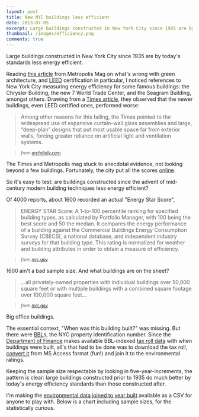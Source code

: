 ```yaml
---
layout: post
title: New NYC buildings less efficient
date: 2013-07-05
excerpt: Large buildings constructed in New York City since 1935 are by today's standards less energy efficient.
thumbnail: /images/efficiency.png
comments: true
---
```


Large buildings constructed in New York City since 1935 are by today's
standards less energy efficient.

<script type="text/javascript"
src="//ajax.googleapis.com/ajax/static/modules/gviz/1.0/chart.js">
{"dataSourceUrl":"//docs.google.com/spreadsheet/tq?key=0ApIF6WU115ROdDk4bVpDUW90UDFPQ3QtV1I1SVYtU1E&transpose=0&headers=1&range=A1%3AB23&gid=5&pub=1","options":{"titleTextStyle":{"bold":true,"color":"#000","fontSize":16},"vAxes":[{"useFormatFromData":true,"title":"Score","minValue":40,"viewWindowMode":"explicit","logScale":false,"viewWindow":{"min":40,"max":80},"maxValue":80},{"title":"#
of
buildings","useFormatFromData":false,"formatOptions":{"source":"inline"},"minValue":0,"viewWindowMode":"explicit","format":"0.##","gridlines":{"color":"none"},"logScale":false,"viewWindow":{"min":0,"max":300},"maxValue":300}],"series":{"0":{"color":"#ff0000"},"1":{"errorBars":{"errorType":"none"}},"2":{"color":"none"}},"fontName":"Courier
New","title":"Median \"Energy Star\" over year built,
NYC","curveType":"function","booleanRole":"certainty","animation":{"duration":0},"legend":"top","lineWidth":2,"useFirstColumnAsDomain":true,"hAxis":{"useFormatFromData":true,"title":"Year
Built (5-year
blocks)","minValue":null,"viewWindow":{"min":null,"max":null},"maxValue":null},"width":600,"height":229},"state":{},"view":{},"isDefaultVisualization":true,"chartType":"LineChart","chartName":"Chart
1"} </script>

Reading [this article][] from Metropolis Mag on what's wrong with green
architecture, and [LEED][] certification in particular, I noticed references to
New York City measuring energy efficiency for some famous buildings: the
Chrysler Building, the new 7 World Trade Center, and the Seagram Building,
amongst others.  Drawing from a [Times article][], they observed that the newer
buildings, even LEED certified ones, performed worse:

  [this article]: http://www.archdaily.com/396263/why-green-architecture-hardly-ever-deserves-the-name/
  [LEED]: http://www.usgbc.org/leed
  [Times article]: http://www.nytimes.com/2012/12/25/science/earth/new-york-citys-effort-to-track-energy-efficiency-yields-some-surprises.html

> Among other reasons for this failing, the Times pointed to the widespread
> use of expansive curtain-wall glass assemblies and large, “deep-plan” designs
> that put most usable space far from exterior walls, forcing greater reliance on
> artificial light and ventilation systems.

> <i><small>from [archdaily.com](http://www.archdaily.com/396263/why-green-architecture-hardly-ever-deserves-the-name/)</small></i>

The Times and Metropolis mag stuck to anecdotal evidence, not looking beyond
a few buildings.  Fortunately, the city put all the scores [online][].

  [online]: http://www.nyc.gov/html/gbee/html/plan/ll84_scores.shtml

So it's easy to test: are buildings constructed since the advent of mid-century
modern building techniques less energy efficient?

Of 4000 reports, about 1600 recorded an actual "Energy Star Score",

> ENERGY STAR Score: A 1-to-100 percentile ranking for specified building
> types, as calculated by Portfolio Manager, with 100 being the best score and 50
> the median. It compares the energy performance of a building against the
> Commercial Buildings Energy Consumption Survey (CBECS), a national database,
> and independent industry surveys for that building type.  This rating is
> normalized for weather and building attributes in order to obtain a measure of
> efficiency.

> <i><small>from [nyc.gov](http://www.nyc.gov/html/dof/downloads/pdf/12pdf/2012_data_disclosure.pdf)</small></i>

1600 ain't a bad sample size.  And what buildings are on the sheet?

> ...all privately-owned properties with individual buildings over 50,000 square
> feet or with multiple buildings with a combined square footage over 100,000
> square feet...

> <i><small>from [nyc.gov](http://www.nyc.gov/html/gbee/html/plan/ll84_scores.shtml)</small></i>

Big office buildings.

The essential context, "When was this building built?" was missing.  But there
were [BBL][]s, the NYC property identification number.  Since the [Department
of Finance][] makes available BBL-indexed [tax roll data][] with when buildings
were built, all's that had to be done was to download the tax roll, [convert
it][] from MS Access format (fun!) and join it to the environmental ratings.

  [BBL]: http://nycprop.nyc.gov/nycproperty/nynav/jsp/selectbbl.jsp
  [Department of Finance]: http://www.nyc.gov/html/dof/
  [tax roll data]: http://www.nyc.gov/html/dof/html/property/assessment.shtml
  [convert it]: https://github.com/brianb/mdbtools

Keeping the sample size respectable by looking in five-year-increments, the
pattern is clear: large buildings constructed prior to 1935 do much
better by today's energy efficiency standards than those constructed after.

I'm making the [environmental data joined to year built][] available as a CSV
for anyone to play with.  Below is a chart including sample sizes, for the
statistically curious.

  [environmental data joined to year built]: https://docs.google.com/file/d/0B5IF6WU115ROY1lJZzJ6bWRraE0/edit?usp=sharing

<script type="text/javascript"
src="//ajax.googleapis.com/ajax/static/modules/gviz/1.0/chart.js">
{"dataSourceUrl":"//docs.google.com/spreadsheet/tq?key=0ApIF6WU115ROdDk4bVpDUW90UDFPQ3QtV1I1SVYtU1E&transpose=0&headers=1&range=A1%3AC23&gid=0&pub=1","options":{"vAxes":[{"useFormatFromData":true,"title":"Score","minValue":40,"viewWindowMode":"explicit","logScale":false,"viewWindow":{"min":40,"max":80},"maxValue":80},{"title":"#
of
buildings","useFormatFromData":false,"formatOptions":{"source":"none"},"minValue":0,"viewWindowMode":"pretty","gridlines":{"color":"none"},"logScale":false,"viewWindow":{"min":0,"max":300},"maxValue":300}],"titleTextStyle":{"bold":true,"color":"#000","fontSize":16},"series":{"0":{"color":"#cccccc","targetAxisIndex":1},"1":{"errorBars":{"errorType":"none"}},"2":{"color":"none"}},"fontName":"Courier
New","booleanRole":"certainty","title":"Median \"Energy Star\" over year built,
NYC","animation":{"duration":500},"legend":"top","useFirstColumnAsDomain":true,"hAxis":{"useFormatFromData":true,"title":"Year
Built (5-year
blocks)","minValue":null,"viewWindowMode":null,"viewWindow":null,"maxValue":null},"tooltip":{},"isStacked":false,"width":600,"height":229},"state":{},"view":{"columns":[{"calc":"stringify","type":"string","sourceColumn":0},1,2]},"isDefaultVisualization":true,"chartType":"ColumnChart","chartName":"Chart
1"} </script>


